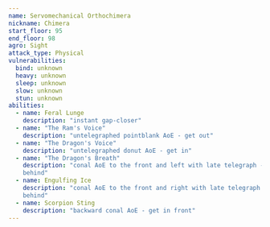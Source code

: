 ```yaml
---
name: Servomechanical Orthochimera
nickname: Chimera
start_floor: 95
end_floor: 98
agro: Sight
attack_type: Physical
vulnerabilities:
  bind: unknown
  heavy: unknown
  sleep: unknown
  slow: unknown
  stun: unknown
abilities:
  - name: Feral Lunge
    description: "instant gap-closer"
  - name: "The Ram's Voice"
    description: "untelegraphed pointblank AoE - get out"
  - name: "The Dragon's Voice"
    description: "untelegraphed donut AoE - get in"
  - name: "The Dragon's Breath"
    description: "conal AoE to the front and left with late telegraph - get
    behind"
  - name: Engulfing Ice
    description: "conal AoE to the front and right with late telegraph - get
    behind"
  - name: Scorpion Sting
    description: "backward conal AoE - get in front"
---
```

